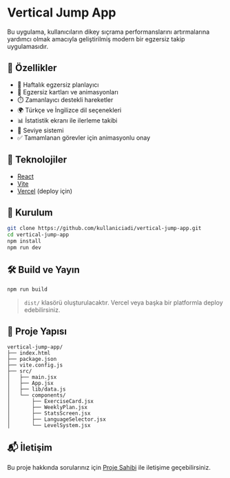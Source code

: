# Vertical Jump App

Bu uygulama, kullanıcıların dikey sıçrama performanslarını artırmalarına yardımcı olmak amacıyla geliştirilmiş modern bir egzersiz takip uygulamasıdır.

## 🚀 Özellikler

- 📆 Haftalık egzersiz planlayıcı
- 💪 Egzersiz kartları ve animasyonları
- ⏱️ Zamanlayıcı destekli hareketler
- 🌍 Türkçe ve İngilizce dil seçenekleri
- 📊 İstatistik ekranı ile ilerleme takibi
- 🧩 Seviye sistemi
- ✅ Tamamlanan görevler için animasyonlu onay

## 🧱 Teknolojiler

- [React](https://reactjs.org/)
- [Vite](https://vitejs.dev/)
- [Vercel](https://vercel.com/) (deploy için)

## 🔧 Kurulum

```bash
git clone https://github.com/kullaniciadi/vertical-jump-app.git
cd vertical-jump-app
npm install
npm run dev
```

## 🛠️ Build ve Yayın

```bash
npm run build
```

> `dist/` klasörü oluşturulacaktır. Vercel veya başka bir platformla deploy edebilirsiniz.

## 📁 Proje Yapısı

```
vertical-jump-app/
├── index.html
├── package.json
├── vite.config.js
├── src/
│   ├── main.jsx
│   ├── App.jsx
│   ├── lib/data.js
│   └── components/
│       ├── ExerciseCard.jsx
│       ├── WeeklyPlan.jsx
│       ├── StatsScreen.jsx
│       ├── LanguageSelector.jsx
│       └── LevelSystem.jsx
```

## 📬 İletişim

Bu proje hakkında sorularınız için [Proje Sahibi](mailto:example@example.com) ile iletişime geçebilirsiniz.
